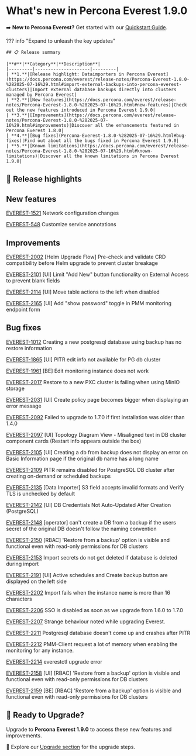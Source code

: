 # What's new in Percona Everest 1.9.0

➡️ **New to Percona Everest?** Get started with our [Quickstart Guide](https://docs.percona.com/everest/quick-install.html).


??? info "Expand to unleash the key updates"

    ## 📋 Release summary

    |**#**|**Category**|**Description**|
    |---------|---------------------|---------|
    | **1.**|[Release highlight: Dataimporters in Percona Everest](https://docs.percona.com/everest/release-notes/Percona-Everest-1.8.0-%282025-07-16%29.html#import-external-backups-into-percona-everest-clusters)|Import external database backups directly into clusters managed by Percona Everest|
    | **2.**|[New features](https://docs.percona.com/everest/release-notes/Percona-Everest-1.8.0-%282025-07-16%29.html#new-features)|Check out the new features introduced in Percona Everest 1.9.0|
    | **3.**|[Improvements](https://docs.percona.com/everest/release-notes/Percona-Everest-1.8.0-%282025-07-16%29.html#improvements)|Discover all the enhancements featured in Percona Everest 1.8.0|
    | **4.**|[Bug fixes](Percona-Everest-1.8.0-%282025-07-16%29.html#bug-fixes)|Find out about all the bugs fixed in Percona Everest 1.9.0|
    | **5.**|[Known limitations](https://docs.percona.com/everest/release-notes/Percona-Everest-1.8.0-%282025-07-16%29.html#known-limitations)|Discover all the known limitations in Percona Everest 1.9.0|


## 🌟 Release highlights

## New features

[EVEREST-1521](https://perconadev.atlassian.net/browse/EVEREST-1521) Network configuration changes

[EVEREST-548](https://perconadev.atlassian.net/browse/EVEREST-548) Customize service annotations

## Improvements

[EVEREST-2002](https://perconadev.atlassian.net/browse/EVEREST-2002) \[Helm Upgrade Flow\] Pre-check and validate CRD compatibility before Helm upgrade to prevent cluster breakage

[EVEREST-2101](https://perconadev.atlassian.net/browse/EVEREST-2101) \[UI\] Limit "Add New" button functionality on External Access to prevent blank fields

[EVEREST-2114](https://perconadev.atlassian.net/browse/EVEREST-2114) \[UI\] Move table actions to the left when disabled

[EVEREST-2165](https://perconadev.atlassian.net/browse/EVEREST-2165) \[UI\] Add "show password" toggle in PMM monitoring endpoint form

## Bug fixes

[EVEREST-1012](https://perconadev.atlassian.net/browse/EVEREST-1012) Creating a new postgresql database using backup has no restore information

[EVEREST-1865](https://perconadev.atlassian.net/browse/EVEREST-1865) \[UI\] PITR edit info not available for PG db cluster

[EVEREST-1961](https://perconadev.atlassian.net/browse/EVEREST-1961) \[BE\] Edit monitoring instance does not work

[EVEREST-2017](https://perconadev.atlassian.net/browse/EVEREST-2017) Restore to a new PXC cluster is failing when using MinIO storage

[EVEREST-2031](https://perconadev.atlassian.net/browse/EVEREST-2031) \[UI\] Create policy page becomes bigger when displaying an error message

[EVEREST-2092](https://perconadev.atlassian.net/browse/EVEREST-2092) Failed to upgrade to 1.7.0 if first installation was older than 1.4.0

[EVEREST-2097](https://perconadev.atlassian.net/browse/EVEREST-2097) \[UI\] Topology Diagram View - Misaligned text in DB cluster component cards \(Restart info appears outside the box\)

[EVEREST-2105](https://perconadev.atlassian.net/browse/EVEREST-2105) \[UI\] Creating a db from backup does not display an error on Basic Information page if the original db name has a long name

[EVEREST-2109](https://perconadev.atlassian.net/browse/EVEREST-2109) PITR remains disabled for PostgreSQL DB cluster after creating on-demand or scheduled backups

[EVEREST-2135](https://perconadev.atlassian.net/browse/EVEREST-2135) \[Data Importer\] S3 field accepts invalid formats and Verify TLS is unchecked by default

[EVEREST-2142](https://perconadev.atlassian.net/browse/EVEREST-2142) \[UI\] DB Credentials Not Auto-Updated After Creation \(PostgreSQL\)

[EVEREST-2148](https://perconadev.atlassian.net/browse/EVEREST-2148) \[operator\] can't create a DB from a backup if the users secret of the original DB doesn't follow the naming convention

[EVEREST-2150](https://perconadev.atlassian.net/browse/EVEREST-2150) \[RBAC\] 'Restore from a backup' option is visible and functional even with read-only permissions for DB clusters

[EVEREST-2153](https://perconadev.atlassian.net/browse/EVEREST-2153) Import secrets do not get deleted if database is deleted during import

[EVEREST-2191](https://perconadev.atlassian.net/browse/EVEREST-2191) \[UI\] Active schedules and Create backup button are displayed on the left side

[EVEREST-2202](https://perconadev.atlassian.net/browse/EVEREST-2202) Import fails when the instance name is more than 16 characters

[EVEREST-2206](https://perconadev.atlassian.net/browse/EVEREST-2206) SSO is disabled as soon as we upgrade from 1.6.0 to 1.7.0

[EVEREST-2207](https://perconadev.atlassian.net/browse/EVEREST-2207) Strange behaviour noted while upgrading Everest.

[EVEREST-2211](https://perconadev.atlassian.net/browse/EVEREST-2211) Postgresql database doesn't come up and crashes after PITR

[EVEREST-2212](https://perconadev.atlassian.net/browse/EVEREST-2212) PMM-Client request a lot of memory when enabling the monitoring for any instance.

[EVEREST-2214](https://perconadev.atlassian.net/browse/EVEREST-2214) everestctl upgrade error

[EVEREST-2158](https://perconadev.atlassian.net/browse/EVEREST-2158) \[UI\] \[RBAC\] 'Restore from a backup' option is visible and functional even with read-only permissions for DB clusters

[EVEREST-2159](https://perconadev.atlassian.net/browse/EVEREST-2159) \[BE\] \[RBAC\] 'Restore from a backup' option is visible and functional even with read-only permissions for DB clusters


## 🚀 Ready to Upgrade?

Upgrade to **Percona Everest 1.9.0** to access these new features and improvements.

📖 Explore our [Upgrade section](https://docs.percona.com/everest/upgrade/upgrade_with_helm.html) for the upgrade steps.